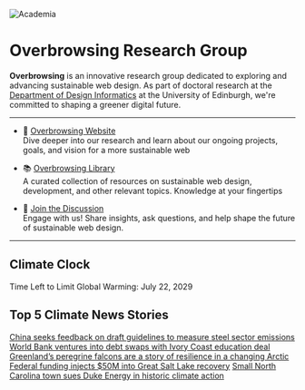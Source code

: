 ![Academia](https://img.shields.io/badge/Academia-fff?style=for-the-badge&logo=academia&logoColor=black)

# Overbrowsing Research Group

**Overbrowsing** is an innovative research group dedicated to exploring and advancing sustainable web design. As part of doctoral research at the [Department of Design Informatics](https://www.designinformatics.org) at the University of Edinburgh, we're committed to shaping a greener digital future.

---

- 🌱 [Overbrowsing Website](https://overbrowsing.com)  
Dive deeper into our research and learn about our ongoing projects, goals, and vision for a more sustainable web

- 📚 [Overbrowsing Library](https://overbrowsing.com/resources/library)  
A curated collection of resources on sustainable web design, development, and other relevant topics. Knowledge at your fingertips

- 💬 [Join the Discussion](https://github.com/orgs/overbrowsing/discussions)  
Engage with us! Share insights, ask questions, and help shape the future of sustainable web design.

---

## Climate Clock

<!-- climate clock time start -->
Time Left to Limit Global Warming: July 22, 2029
<!-- climate clock time end -->
<!-- climate clock time end -->

## Top 5 Climate News Stories

<!-- climate clock news start -->
[China seeks feedback on draft guidelines to measure steel sector emissions](https://www.reuters.com/world/china/china-solicits-public-feedback-guidelines-steel-sector-greenhouse-gas-emissions-2024-12-06/ )
[World Bank ventures into debt swaps with Ivory Coast education deal](https://www.reuters.com/world/africa/world-bank-ventures-into-debt-swaps-with-ivory-coast-education-deal-2024-12-05/ )
[Greenland’s peregrine falcons are a story of resilience in a changing Arctic](https://www.dailyclimate.org/greenlands-peregrine-falcons-resilience-2670306087.html   )
[Federal funding injects $50M into Great Salt Lake recovery](https://www.theguardian.com/environment/2024/dec/04/carrboro-north-carolina-duke-energy-lawsuit )
[Small North Carolina town sues Duke Energy in historic climate action](https://www.theguardian.com/environment/2024/dec/04/carrboro-north-carolina-duke-energy-lawsuit )
<!-- climate clock news end -->
<!-- climate clock news end -->
